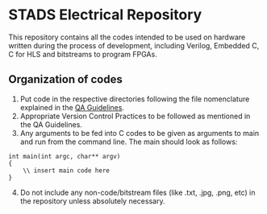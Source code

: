 # STADS Electrical Repository
This repository contains all the codes intended to be used on hardware written during the process of development, including Verilog, Embedded C, C for HLS and bitstreams to program FPGAs.

## Organization of codes
1. Put code in the respective directories following the file nomenclature explained in the [QA Guidelines](https://docs.google.com/document/d/1U63RPCxErLuVvC3BmJ-6Fqa9EqF_KslVQfur7OiazCk/edit).
2. Appropriate Version Control Practices to be followed as mentioned in the QA Guidelines.
3. Any arguments to be fed into C codes to be given as arguments to main and run from the command line. The main should look as follows:
```
int main(int argc, char** argv)
{
    \\ insert main code here
}
```
4. Do not include any non-code/bitstream files (like .txt, .jpg, .png, etc) in the repository unless absolutely necessary.
